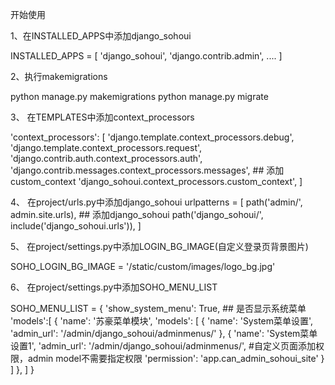 开始使用

1、在INSTALLED_APPS中添加django_sohoui

INSTALLED_APPS = [
    'django_sohoui',
    'django.contrib.admin',
    ....
]

2、执行makemigrations

python manage.py makemigrations
python manage.py migrate            

3、 在TEMPLATES中添加context_processors         

'context_processors': [
    'django.template.context_processors.debug',
    'django.template.context_processors.request',
    'django.contrib.auth.context_processors.auth',
    'django.contrib.messages.context_processors.messages',
    ## 添加custom_context
    'django_sohoui.context_processors.custom_context',
]

4、 在project/urls.py中添加django_sohoui
urlpatterns = [
    path('admin/', admin.site.urls),
    ## 添加django_sohoui
    path('django_sohoui/', include('django_sohoui.urls')),
]

5、 在project/settings.py中添加LOGIN_BG_IMAGE(自定义登录页背景图片)

SOHO_LOGIN_BG_IMAGE = '/static/custom/images/logo_bg.jpg'


6、 在project/settings.py中添加SOHO_MENU_LIST

SOHO_MENU_LIST = {
    'show_system_menu': True, ## 是否显示系统菜单
    'models':[
        {
            'name': '苏豪菜单模块',
            'models': [
                {
                    'name': 'System菜单设置',
                    'admin_url': '/admin/django_sohoui/adminmenus/'
                },
                {
                    'name': 'System菜单设置1',
                    'admin_url': '/admin/django_sohoui/adminmenus/',
                    #自定义页面添加权限，admin model不需要指定权限
                    'permission': 'app.can_admin_sohoui_site'
                }
            ]
        },
    ]
}